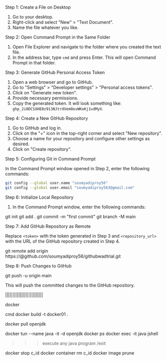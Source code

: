 

Step 1: Create a File on Desktop

1. Go to your desktop.
2. Right-click and select "New" > "Text Document".
3. Name the file whatever you like.

Step 2: Open Command Prompt in the Same Folder

1. Open File Explorer and navigate to the folder where you created the text file.
2. In the address bar, type `cmd` and press Enter. This will open Command Prompt in that folder.

Step 3: Generate GitHub Personal Access Token

1. Open a web browser and go to GitHub.
2. Go to "Settings" > "Developer settings" > "Personal access tokens".
3. Click on "Generate new token".
4. Provide necessary permissions.
5. Copy the generated token. It will look something like: `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`.

Step 4: Create a New GitHub Repository

1. Go to GitHub and log in.
2. Click on the "+" icon in the top-right corner and select "New repository".
3. Choose a name for your repository and configure other settings as desired.
4. Click on "Create repository".

Step 5: Configuring Git in Command Prompt

In the Command Prompt window opened in Step 2, enter the following commands:

```bash
git config --global user.name "soumyadiproy56"
git config --global user.email "soumyadiproy563@gmail.com"
```

Step 6: Initialize Local Repository

1. In the Command Prompt window, enter the following commands:

git init
git add .
git commit -m "first commit"
git branch -M main


Step 7: Add GitHub Repository as Remote

Replace `<token>` with the token generated in Step 3 and `<repository_url>` with the URL of the GitHub repository created in Step 4.

git remote add origin https://<token>@github.com/soumyadiproy56/githubwadtrial.git


Step 8: Push Changes to GitHub


git push -u origin main


This will push the committed changes to the GitHub repository.

||||||||||||||||||||||||||

docker 

cmd 
docker build -t docker01  .

docker pull openjdk

docker tun --name java -it -d openjdk 
docker ps
docker exec -it java jshell
>>>execute any java program 
/exit 

docker stop c_id
docker container rm c_id
docker image prune


